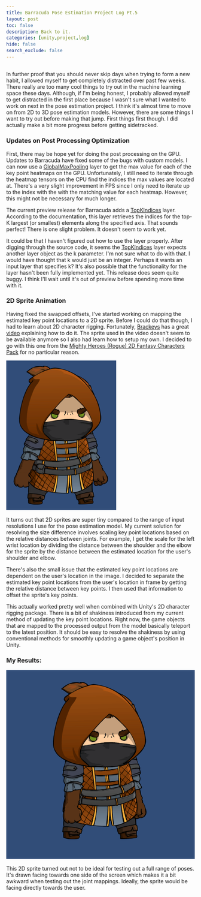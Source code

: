 ```yaml
---
title: Barracuda Pose Estimation Project Log Pt.5
layout: post
toc: false
description: Back to it.
categories: [unity,project,log]
hide: false
search_exclude: false
---
```


## 

In further proof that you should never skip days when trying to form a new habit, I allowed myself to get completely distracted over past few weeks. There really are too many cool things to try out in the machine learning space these days. Although, if I'm being honest, I probably allowed myself to get distracted in the first place because I wasn't sure what I wanted to work on next in the pose estimation project. I think it's almost time to move on from 2D to 3D pose estimation models. However, there are some things I want to try out before making that jump. First things first though. I did actually make a bit more progress before getting sidetracked.

### Updates on Post Processing Optimization

First, there may be hope yet for doing the post processing on the GPU. Updates to Barracuda have fixed some of the bugs with custom models. I can now use a [GlobalMaxPooling](https://docs.unity3d.com/Packages/com.unity.barracuda@1.0/api/Unity.Barracuda.ModelBuilder.html#Unity_Barracuda_ModelBuilder_GlobalMaxPool2D_System_String_System_Object_) layer to get the max value for each of the key point heatmaps on the GPU. Unfortunately, I still need to iterate through the heatmap tensors on the CPU find the indices the max values are located at. There's a very slight improvement in FPS since I only need to iterate up to the index with the with the matching value for each heatmap. However, this might not be necessary for much longer.

The current preview release for Barracuda adds a [TopKIndices](https://docs.unity3d.com/Packages/com.unity.barracuda@1.1/api/Unity.Barracuda.ModelBuilder.html#Unity_Barracuda_ModelBuilder_TopKIndices_System_String_System_Object_System_Object_System_Int32_System_Boolean_System_Boolean_) layer. According to the documentation, this layer retrieves the indices for the top-K largest (or smallest) elements along the specified axis. That sounds perfect! There is one slight problem. It doesn't seem to work yet. 

It could be that I haven't figured out how to use the layer properly. After digging through the source code, it seems the [TopKIndices](https://docs.unity3d.com/Packages/com.unity.barracuda@1.1/api/Unity.Barracuda.ModelBuilder.html#Unity_Barracuda_ModelBuilder_TopKIndices_System_String_System_Object_System_Object_System_Int32_System_Boolean_System_Boolean_) layer expects another layer object as the k parameter. I'm not sure what to do with that. I would have thought that k would just be an integer. Perhaps it wants an input layer that specifies k? It's also possible that the functionality for the layer hasn't been fully implemented yet. This release does seem quite buggy. I think I'll wait until it's out of preview before spending more time with it.

### 2D Sprite Animation

Having fixed the swapped offsets, I've started working on mapping the estimated key point locations to a 2D sprite. Before I could do that though, I had to learn about 2D character rigging. Fortunately, [Brackeys](https://www.youtube.com/channel/UCYbK_tjZ2OrIZFBvU6CCMiA) has a great [video](https://www.youtube.com/watch?v=eXIuizGzY2A) explaining how to do it. The sprite used in the video doesn't seem to be available anymore so I also had learn how to setup my own. I decided to go with this one from the [Mighty Heroes (Rogue) 2D Fantasy Characters Pack](https://assetstore.unity.com/packages/2d/characters/mighty-heroes-rogue-2d-fantasy-characters-pack-85770) for no particular reason.

<img src="\images\2D_character_sprite.PNG" alt="2D_character_sprite" style="zoom:50%;" />

It turns out that 2D sprites are super tiny compared to the range of input resolutions I use for the pose estimation model. My current solution for resolving the size difference involves scaling key point locations based on the relative distances between joints. For example, I get the scale for the left wrist location by dividing the distance between the shoulder and the elbow for the sprite by the distance between the estimated location for the user's shoulder and elbow.

There's also the small issue that the estimated key point locations are dependent on the user's location in the image. I decided to separate the estimated key point locations from the user's location in frame by getting the relative distance between key points. I then used that information to offset the sprite's key points.

This actually worked pretty well when combined with Unity's 2D character rigging package. There is a bit of shakiness introduced from my current method of updating the key point locations. Right now, the game objects that are mapped to the processed output from the model basically teleport to the latest position. It should be easy to resolve the shakiness by using conventional methods for smoothly updating a game object's position in Unity. 

### My Results:

![2D_sprite_animation](\images\2D_sprite_animation.gif)

This 2D sprite turned out not to be ideal for testing out a full range of poses. It's drawn facing towards one side of the screen which makes it a bit awkward when testing out the joint mappings. Ideally, the sprite would be facing directly towards the user.